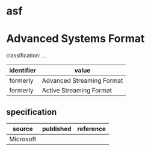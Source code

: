 # asf

# Advanced Systems Format
classification: ...

| identifier | value
| ---------- | -----
| formerly   | Advanced Streaming Format
| formerly   | Active Streaming Format

## specification
| source | published         | reference
| ------ | ----------------- | ---------
| Microsoft
